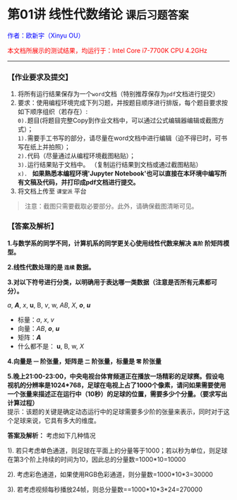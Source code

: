 # **第01讲 线性代数绪论** `课后习题答案`

<font color="blue">作者：欧新宇（Xinyu OU）</font>

<font color="red">本文档所展示的测试结果，均运行于：Intel Core i7-7700K CPU 4.2GHz</font>

---

### **【作业要求及提交】**

1. 将所有运行结果保存为一个`word`文档（特别推荐保存为`pdf`文档进行提交）
2. 要求：使用编程环境完成下列习题，并按题目顺序进行排版，每个题目要求按如下顺序组织（若存在）:  
`0).`题目(将题目完整Copy到作业文档中，可以通过公式编辑器编辑或截图方式）；  
`1).`需要手工书写的部分，请尽量在word文档中进行编辑（迫不得已时，可书写在纸上并拍照）；  
`2).`代码（尽量通过从编程环境截图粘贴）；  
`3).`运行结果贴于文档中。 （复制运行结果到文档或通过截图粘贴）  
`x). ` **如果熟悉本编程环境'Jupyter Notebook'也可以直接在本环境中编写所有文稿及代码，并打印成pdf文档进行提交。**
3. 将文档上传至 `课堂派` 平台

> 注意：截图只需要截取必要部分。此外，请确保截图清晰可见。


### **【答案及解析】**

**1.与数学系的同学不同，计算机系的同学更关心使用线性代数来解决 `高阶` 阶矩阵模型。**

**2.线性代数处理的是 `连续` 数据。**

**3.对以下符号进行分类，以明确用于表达哪一类数据（注意是否所有元素都可分）。**

*a*, ***A***, *x*, **u**, B, *v*, w, *AB*, *X*, ***o***, ***u***

- 标量：*a*, *x*, *v*
- 向量：*AB*, ***o***, ***u***
- 矩阵：***A***
- 什么都不是： **u**, B, w, *X*

**4.向量是 `一` 阶张量，矩阵是 `二` 阶张量，标量是 `零` 阶张量**

**5.晚上21:00-23:00，中央电视台体育频道正在播放一场精彩的足球赛。假设电视机的分辨率是1024*768，足球在电视上占了1000个像素，请问如果需要使用一个张量来描述正在运行中（10秒）的足球的位置，需要多少个分量。（要求写出计算过程）**  
提示：该题的关键是确定动态运行中的足球需要多少阶的张量来表示，同时对于这个足球来说，它具有多大的维度。

**答案及解析：** 考虑如下几种情况

1). 若只考虑单色通道，则足球在平面上的分量等于1000；若以秒为单位，则足球在第3个阶上持续的时间为10，因此总的分量数=1000\*10=10000

2). 考虑彩色通道，如果使用RGB色彩通道，则分量数=1000\*10\*3=30000

3). 若考虑视频每秒播放24帧，则总分量数==1000\*10\*3\*24=270000
